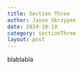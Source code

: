 ```yaml
---
title: Section Three
author: Jason Skrzypek
date: 2024-10-18
category: sectionThree
layout: post
---
```


blablabla
